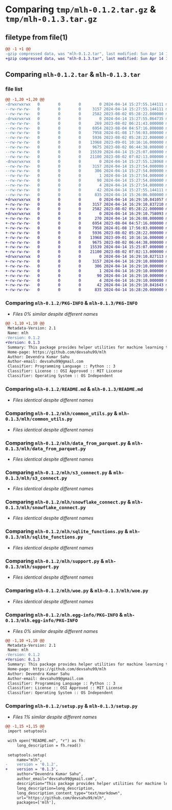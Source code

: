 # Comparing `tmp/mlh-0.1.2.tar.gz` & `tmp/mlh-0.1.3.tar.gz`

## filetype from file(1)

```diff
@@ -1 +1 @@
-gzip compressed data, was "mlh-0.1.2.tar", last modified: Sun Apr 14 15:27:55 2024, max compression
+gzip compressed data, was "mlh-0.1.3.tar", last modified: Sun Apr 14 16:29:10 2024, max compression
```

## Comparing `mlh-0.1.2.tar` & `mlh-0.1.3.tar`

### file list

```diff
@@ -1,20 +1,20 @@
-drwxrwxrwx   0        0        0        0 2024-04-14 15:27:55.144111 mlh-0.1.2/
--rw-rw-rw-   0        0        0     3157 2024-04-14 15:27:55.144111 mlh-0.1.2/PKG-INFO
--rw-rw-rw-   0        0        0     2582 2023-08-02 05:28:22.000000 mlh-0.1.2/README.md
-drwxrwxrwx   0        0        0        0 2024-04-14 15:27:55.064735 mlh-0.1.2/mlh/
--rw-rw-rw-   0        0        0      269 2023-08-02 06:21:43.000000 mlh-0.1.2/mlh/__init__.py
--rw-rw-rw-   0        0        0     6954 2023-08-04 04:57:16.000000 mlh-0.1.2/mlh/common_utils.py
--rw-rw-rw-   0        0        0     7958 2024-01-08 17:56:03.000000 mlh-0.1.2/mlh/data_from_parquet.py
--rw-rw-rw-   0        0        0     5936 2023-08-02 05:28:22.000000 mlh-0.1.2/mlh/s3_connect.py
--rw-rw-rw-   0        0        0    13968 2023-09-01 10:16:16.000000 mlh-0.1.2/mlh/snowflake_connect.py
--rw-rw-rw-   0        0        0     9675 2023-08-02 06:44:38.000000 mlh-0.1.2/mlh/sqlite_functions.py
--rw-rw-rw-   0        0        0    15539 2024-04-14 15:25:07.000000 mlh-0.1.2/mlh/support.py
--rw-rw-rw-   0        0        0    21100 2023-08-02 07:02:13.000000 mlh-0.1.2/mlh/woe.py
-drwxrwxrwx   0        0        0        0 2024-04-14 15:27:55.128068 mlh-0.1.2/mlh.egg-info/
--rw-rw-rw-   0        0        0     3157 2024-04-14 15:27:54.000000 mlh-0.1.2/mlh.egg-info/PKG-INFO
--rw-rw-rw-   0        0        0      306 2024-04-14 15:27:54.000000 mlh-0.1.2/mlh.egg-info/SOURCES.txt
--rw-rw-rw-   0        0        0        1 2024-04-14 15:27:54.000000 mlh-0.1.2/mlh.egg-info/dependency_links.txt
--rw-rw-rw-   0        0        0       90 2024-04-14 15:27:54.000000 mlh-0.1.2/mlh.egg-info/requires.txt
--rw-rw-rw-   0        0        0        4 2024-04-14 15:27:54.000000 mlh-0.1.2/mlh.egg-info/top_level.txt
--rw-rw-rw-   0        0        0       42 2024-04-14 15:27:55.144111 mlh-0.1.2/setup.cfg
--rw-rw-rw-   0        0        0      835 2024-04-14 15:26:06.000000 mlh-0.1.2/setup.py
+drwxrwxrwx   0        0        0        0 2024-04-14 16:29:10.841057 mlh-0.1.3/
+-rw-rw-rw-   0        0        0     3157 2024-04-14 16:29:10.837210 mlh-0.1.3/PKG-INFO
+-rw-rw-rw-   0        0        0     2582 2023-08-02 05:28:22.000000 mlh-0.1.3/README.md
+drwxrwxrwx   0        0        0        0 2024-04-14 16:29:10.758093 mlh-0.1.3/mlh/
+-rw-rw-rw-   0        0        0      270 2024-04-14 16:26:08.000000 mlh-0.1.3/mlh/__init__.py
+-rw-rw-rw-   0        0        0     6954 2023-08-04 04:57:16.000000 mlh-0.1.3/mlh/common_utils.py
+-rw-rw-rw-   0        0        0     7958 2024-01-08 17:56:03.000000 mlh-0.1.3/mlh/data_from_parquet.py
+-rw-rw-rw-   0        0        0     5936 2023-08-02 05:28:22.000000 mlh-0.1.3/mlh/s3_connect.py
+-rw-rw-rw-   0        0        0    13968 2023-09-01 10:16:16.000000 mlh-0.1.3/mlh/snowflake_connect.py
+-rw-rw-rw-   0        0        0     9675 2023-08-02 06:44:38.000000 mlh-0.1.3/mlh/sqlite_functions.py
+-rw-rw-rw-   0        0        0    15539 2024-04-14 15:25:07.000000 mlh-0.1.3/mlh/support.py
+-rw-rw-rw-   0        0        0    21100 2023-08-02 07:02:13.000000 mlh-0.1.3/mlh/woe.py
+drwxrwxrwx   0        0        0        0 2024-04-14 16:29:10.827113 mlh-0.1.3/mlh.egg-info/
+-rw-rw-rw-   0        0        0     3157 2024-04-14 16:29:10.000000 mlh-0.1.3/mlh.egg-info/PKG-INFO
+-rw-rw-rw-   0        0        0      306 2024-04-14 16:29:10.000000 mlh-0.1.3/mlh.egg-info/SOURCES.txt
+-rw-rw-rw-   0        0        0        1 2024-04-14 16:29:10.000000 mlh-0.1.3/mlh.egg-info/dependency_links.txt
+-rw-rw-rw-   0        0        0       90 2024-04-14 16:29:10.000000 mlh-0.1.3/mlh.egg-info/requires.txt
+-rw-rw-rw-   0        0        0        4 2024-04-14 16:29:10.000000 mlh-0.1.3/mlh.egg-info/top_level.txt
+-rw-rw-rw-   0        0        0       42 2024-04-14 16:29:10.841643 mlh-0.1.3/setup.cfg
+-rw-rw-rw-   0        0        0      835 2024-04-14 16:28:20.000000 mlh-0.1.3/setup.py
```

### Comparing `mlh-0.1.2/PKG-INFO` & `mlh-0.1.3/PKG-INFO`

 * *Files 0% similar despite different names*

```diff
@@ -1,10 +1,10 @@
 Metadata-Version: 2.1
 Name: mlh
-Version: 0.1.2
+Version: 0.1.3
 Summary: This package provides helper utilities for machine learning tasks. One major utility is calculation of weight of evidence
 Home-page: https://github.com/devsahu99/mlh
 Author: Devendra Kumar Sahu
 Author-email: devsahu99@gmail.com
 Classifier: Programming Language :: Python :: 3
 Classifier: License :: OSI Approved :: MIT License
 Classifier: Operating System :: OS Independent
```

### Comparing `mlh-0.1.2/README.md` & `mlh-0.1.3/README.md`

 * *Files identical despite different names*

### Comparing `mlh-0.1.2/mlh/common_utils.py` & `mlh-0.1.3/mlh/common_utils.py`

 * *Files identical despite different names*

### Comparing `mlh-0.1.2/mlh/data_from_parquet.py` & `mlh-0.1.3/mlh/data_from_parquet.py`

 * *Files identical despite different names*

### Comparing `mlh-0.1.2/mlh/s3_connect.py` & `mlh-0.1.3/mlh/s3_connect.py`

 * *Files identical despite different names*

### Comparing `mlh-0.1.2/mlh/snowflake_connect.py` & `mlh-0.1.3/mlh/snowflake_connect.py`

 * *Files identical despite different names*

### Comparing `mlh-0.1.2/mlh/sqlite_functions.py` & `mlh-0.1.3/mlh/sqlite_functions.py`

 * *Files identical despite different names*

### Comparing `mlh-0.1.2/mlh/support.py` & `mlh-0.1.3/mlh/support.py`

 * *Files identical despite different names*

### Comparing `mlh-0.1.2/mlh/woe.py` & `mlh-0.1.3/mlh/woe.py`

 * *Files identical despite different names*

### Comparing `mlh-0.1.2/mlh.egg-info/PKG-INFO` & `mlh-0.1.3/mlh.egg-info/PKG-INFO`

 * *Files 0% similar despite different names*

```diff
@@ -1,10 +1,10 @@
 Metadata-Version: 2.1
 Name: mlh
-Version: 0.1.2
+Version: 0.1.3
 Summary: This package provides helper utilities for machine learning tasks. One major utility is calculation of weight of evidence
 Home-page: https://github.com/devsahu99/mlh
 Author: Devendra Kumar Sahu
 Author-email: devsahu99@gmail.com
 Classifier: Programming Language :: Python :: 3
 Classifier: License :: OSI Approved :: MIT License
 Classifier: Operating System :: OS Independent
```

### Comparing `mlh-0.1.2/setup.py` & `mlh-0.1.3/setup.py`

 * *Files 1% similar despite different names*

```diff
@@ -1,15 +1,15 @@
 import setuptools
 
 with open("README.md", "r") as fh:
     long_description = fh.read()
 
 setuptools.setup(
     name="mlh",
-    version = '0.1.2',
+    version = '0.1.3',
     author="Devendra Kumar Sahu",
     author_email="devsahu99@gmail.com",
     description="This package provides helper utilities for machine learning tasks. One major utility is calculation of weight of evidence",
     long_description=long_description,
     long_description_content_type="text/markdown",
     url="https://github.com/devsahu99/mlh",
     packages=['mlh'],
```

